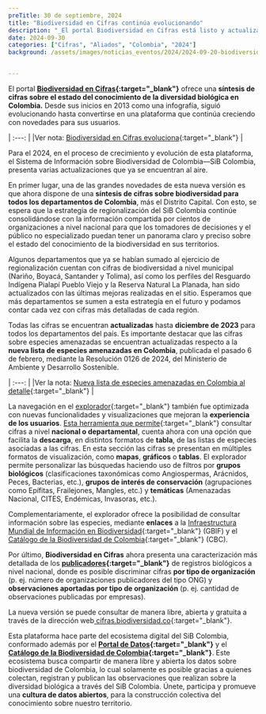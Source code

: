 ```yaml
---
preTitle: 30 de septiembre, 2024
title: "Biodiversidad en Cifras continúa evolucionando"
description: "_El portal Biodiversidad en Cifras está listo y actualizado con una enriquecida síntesis de cifras sobre el estado del conocimiento de la diversidad biológica del país, disponibles para su consulta y uso libre._"
date: 2024-09-30
categories: ["Cifras", "Aliados", "Colombia", "2024"]
background: /assets/images/noticias_eventos/2024/2024-09-20-biodiversidad-cifras.png


---
```





El portal **[Biodiversidad en Cifras](https://cifras.biodiversidad.co/){:target="_blank"}** ofrece una **síntesis de cifras sobre el estado del conocimiento de la diversidad biológica en Colombia.** Desde sus inicios en 2013 como una infografía, siguió evolucionando hasta convertirse en una plataforma que continúa creciendo con novedades para  sus usuarios. 

| :---: |
|Ver nota: [Biodiversidad en Cifras evoluciona](https://biodiversidad.co/post/2022/biodiversidad-en-cifras-actualizacion/){:target="_blank"} |

Para el 2024, en el proceso de crecimiento y evolución de esta plataforma, el Sistema de Información sobre Biodiversidad de Colombia—SiB Colombia, presenta varias actualizaciones que ya se encuentran al aire.

En primer lugar, una de las grandes novedades de esta nueva versión es que ahora dispone de una **síntesis de cifras sobre biodiversidad para todos los departamentos de Colombia**, más el Distrito Capital. Con esto, se espera que la estrategia de regionalización del SiB Colombia continúe consolidándose con la información compartida por cientos de organizaciones a nivel nacional para que los tomadores de decisiones y el público no especializado puedan tener un panorama claro y preciso sobre el estado del conocimiento de la biodiversidad en sus territorios. 

Algunos departamentos que ya se habían sumado al ejercicio de regionalización cuentan con cifras de biodiversidad a nivel municipal (Nariño, Boyacá, Santander y Tolima), así como los perfiles del Resguardo Indígena Pialapí Pueblo Viejo y la Reserva Natural La Planada, han sido actualizados con las últimas mejoras realizadas en el sitio. Esperamos que más departamentos se sumen a esta estrategía en el futuro y podamos contar cada vez con cifras más detalladas de cada región.

Todas las cifras se encuentran **actualizadas** hasta **diciembre de 2023** para todos los departamentos del país. Es importante destacar que las cifras sobre especies amenazadas se encuentran actualizadas respecto a la **nueva lista de especies amenazadas en Colombia**, publicada el pasado 6 de febrero, mediante la Resolución 0126 de 2024, del Ministerio de Ambiente y Desarrollo Sostenible. 

| :---: |
|Ver la nota: [Nueva lista de especies amenazadas en Colombia al detalle](https://biodiversidad.co/post/2024/lista-especies-amenazadas-colombia/){:target="_blank"}  |

La navegación en el [explorador](https://cifras.biodiversidad.co/explorador){:target="_blank"} también fue optimizada con nuevas funcionalidades y visualizaciones que mejoran la **experiencia de los usuarios**. [Esta herramienta que permite](https://cifras.biodiversidad.co/explorador){:target="_blank"} consultar cifras  a nivel **nacional o departamental**, cuenta ahora con una opción que facilita la **descarga**, en distintos formatos de **tabla**, de las listas de especies asociadas a las cifras.  En esta sección las cifras se presentan en múltiples formatos de visualización, como **mapas**, **gráficos** o **tablas**. El explorador permite personalizar las  búsquedas haciendo uso de filtros por **grupos biológicos** (clasificaciones taxonómicas como Angiospermas, Arácnidos, Peces, Bacterias, etc.), **grupos de interés de conservación** (agrupaciones como Epífitas, Frailejones, Mangles, etc.) y **temáticas** (Amenazadas Nacional, CITES, Endémicas, Invasoras, etc.). 

Complementariamente,  el explorador ofrece la posibilidad de consultar información sobre las especies, mediante **enlaces** a la [Infraestructura Mundial de Información en Biodiversidad](https://www.gbif.org){:target="_blank"} (GBIF) y el [Catálogo de la Biodiversidad de Colombia](https://catalogo.biodiversidad.co){:target="_blank"} (CBC).

Por último, **Biodiversidad en Cifras** ahora presenta una caracterización más detallada de los **[publicadores](https://cifras.biodiversidad.co/mas/publicadores){:target="_blank"}** de registros biológicos a nivel nacional, donde es posible discriminar cifras **por tipo de organización** (p. ej. número de organizaciones publicadores del tipo ONG) y **observaciones aportadas por tipo de organización** (p. ej. cantidad de observaciones publicadas por empresas). 

La nueva versión se puede consultar de manera libre, abierta y gratuita a través de la dirección web[ cifras.biodiversidad.co](https://cifras.biodiversidad.co/){:target="_blank"}.

Esta plataforma hace parte del ecosistema digital del SiB Colombia, conformado además por el **[Portal de Datos](https://biodiversidad.co/){:target="_blank"}** y el **[Catálogo de la Biodiversidad de Colombia](https://catalogo.biodiversidad.co){:target="_blank"}**. Este ecosistema busca compartir de manera libre y abierta los datos sobre biodiversidad de Colombia, lo cual solamente es posible gracias a quienes colectan, registran y publican las observaciones que realizan sobre la diversidad biológica a través del SiB Colombia. Únete, participa y promueve una **cultura de datos abiertos**, para la construcción colectiva del conocimiento sobre nuestro territorio.

